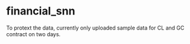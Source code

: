 # financial_snn

To protext the data, currently only uploaded sample data for CL and GC contract 
on two days.